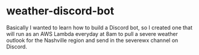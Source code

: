 # weather-discord-bot
Basically I wanted to learn how to build a Discord bot, so I created one that will run as an AWS Lambda everyday at 8am to pull a severe weather outlook for the Nashville region and send in the severewx channel on Discord. 
